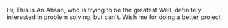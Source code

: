 Hi, This is An Ahsan, who is trying to be the greatest
Well, definitely interested in problem solving, but can't. 
Wish me for doing a better project

<!---
AhHabib-sami/AhHabib-sami is a ✨ special ✨ repository because its `README.md` (this file) appears on your GitHub profile.
You can click the Preview link to take a look at your changes.
--->
